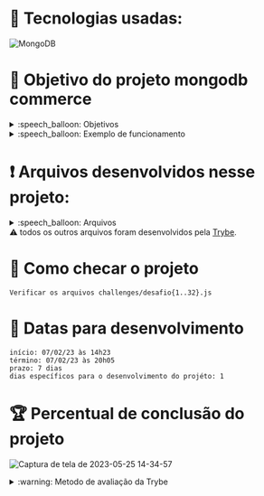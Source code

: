 # :toolbox: Tecnologias usadas:

![MongoDB](https://img.shields.io/badge/MongoDB-%234ea94b.svg?style=for-the-badge&logo=mongodb&logoColor=white)

# :open_book: Objetivo do projeto mongodb commerce

<details>
  <summary>:speech_balloon: Objetivos</summary>

  ```
  1. Praticar todos os conceitos aprendidos sobre mongodb até o momento.
  2. Trabalhar com o banco de dados commerce, que contém dados do cardápio do McDonald's, como ingredientes, valores nutricionais e dados fictícios de vendas.
  ```
</details>

<details>
  <summary>:speech_balloon: Exemplo de funcionamento</summary>
  
![Captura de tela de 2023-05-25 14-31-31](https://github.com/Lucas-Israel/project-mongodb-commerce/assets/104790267/c698925f-f7bb-4bc1-adff-c4490cde3376)

</details>

# :heavy_exclamation_mark: Arquivos desenvolvidos nesse projeto:

<details>
  <summary>:speech_balloon: Arquivos</summary>

  ```
  challenges/
    desafio{1..32}.js
  ```
</details

#### :warning: todos os outros arquivos foram desenvolvidos pela [Trybe](https://www.betrybe.com).

# :thinking: Como checar o projeto

```
Verificar os arquivos challenges/desafio{1..32}.js
```

# :calendar: Datas para desenvolvimento

```
início: 07/02/23 às 14h23
término: 07/02/23 às 20h05
prazo: 7 dias
dias específicos para o desenvolvimento do projéto: 1
```

# :trophy: Percentual de conclusão do projeto
  
![Captura de tela de 2023-05-25 14-34-57](https://github.com/Lucas-Israel/project-mongodb-commerce/assets/104790267/9152d4b9-a9e4-4d61-a7d0-35d6007b1133)

<details>
  <summary>:warning: Metodo de avaliação da Trybe</summary>
  
##### A escola de programação [Trybe](https://www.betrybe.com) utiliza um sistema de avaliação baseado na conclusão de requisitos em cada projeto, considerando a porcentagem de conclusão, com um mínimo de 80% dos requisitos obrigatórios, em um prazo regular de no máximo 7 dias, tendo dias específicos para o desenvolvimento do projeto que variam de acordo com a complexidade dele.

##### Não alcançando esse patamar mímino, o aluno entra em recuperação, tendo que entregar 90% dos requisitos obrigatórios mais os bonús, em outros 7 dias, caso o aluno falhe novamente ele é mudado de turma para refazer o conteúdo e projeto, caso falhe após mudar de turma, no mesmo conteúdo/projeto, o aluno é removido do curso.
  
</details>
